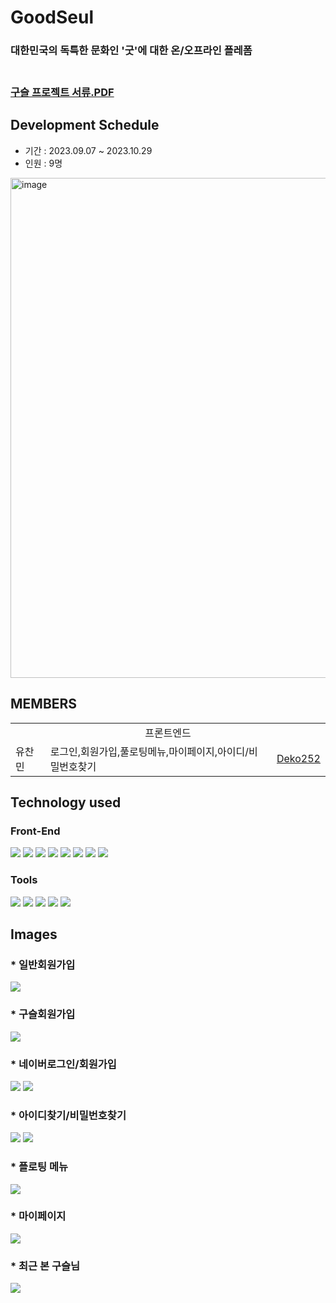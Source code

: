 
# GoodSeul
<h3>대한민국의 독특한 문화인 '굿'에 대한 온/오프라인 플레폼<h3/>

<br/>
<a href="https://github.com/Deko252/jumjin/files/13317065/_compressed.pdf">구슬 프로젝트 서류.PDF</a><br/>

## Development Schedule
* 기간 : 2023.09.07 ~ 2023.10.29
* 인원 : 9명

<img width="800" alt="image" src="https://github.com/Deko252/jumjin/assets/114369279/26bc1bc5-03d7-4a7f-b9bd-51397fd431d6">

## MEMBERS

<table width="800">
    <tr>
    <td colspan="3" style="text-align: center;">프론트엔드</td>
  </tr>
  <tr>
    <td>유찬민</td>
    <td>로그인,회원가입,풀로팅메뉴,마이페이지,아이디/비밀번호찾기</td>
    <td><a href="https://github.com/Deko252">Deko252</td>
  </tr>
</table>

## Technology used
### Front-End
<div>
  <img src="https://img.shields.io/badge/css-1572B6?style=for-the-badge&logo=css3&logoColor=white"> 
  <img src="https://img.shields.io/badge/javascript-F7DF1E?style=for-the-badge&logo=javascript&logoColor=black"> 
  <img src="https://img.shields.io/badge/react-61DAFB?style=for-the-badge&logo=react&logoColor=white">
  <img src="https://img.shields.io/badge/Axios-5A29E4?style=for-the-badge&logo=Axios&logoColor=white">
  <img src="https://img.shields.io/badge/reactrouter-CA4245?style=for-the-badge&logo=reactrouter&logoColor=white">
  <img src="https://img.shields.io/badge/recoil-5A29E4?style=for-the-badge&logo=recoil&logoColor=white">
  <img src="https://img.shields.io/badge/jwt-5A29E4?style=for-the-badge&logo=jwt&logoColor=white">
  <img src="https://img.shields.io/badge/typescript-61DAFB?style=for-the-badge&logo=typescript&logoColor=white">
</div>

### Tools
<div> 
  <img src="https://img.shields.io/badge/github-181717?style=for-the-badge&logo=github&logoColor=white">
  <img src="https://img.shields.io/badge/git-F05032?style=for-the-badge&logo=git&logoColor=white">
  <img src="https://img.shields.io/badge/Discord-5865F2?style=for-the-badge&logo=Discord&logoColor=white">
  <img src="https://img.shields.io/badge/figma-F24E1E?style=for-the-badge&logo=figma&c%2B%2B&logoColor=white">
  <img src="https://img.shields.io/badge/npm-F24E1E?style=for-the-badge&logo=npm&c%2B%2B&logoColor=white">
</div>

## Images
### * 일반회원가입
<img src="https://github.com/Deko252/jumjin/assets/114369279/bdcbe175-dfe3-4941-ba50-d119142d5ef4?raw=true">

### * 구슬회원가입
<img src="https://github.com/Deko252/jumjin/assets/114369279/fcd2d332-6d0d-4854-abaf-2f21286c1d16?raw=true">

### * 네이버로그인/회원가입
<img src="https://github.com/Deko252/jumjin/assets/114369279/ffb1c9a3-2273-419c-8163-9437843d3bb1?raw=true">
<img src="https://github.com/Deko252/jumjin/assets/114369279/fe6c124b-d765-4b46-8f1c-b4b3630d3e6d?raw=true">

### * 아이디찾기/비밀번호찾기
<img src="https://github.com/Deko252/jumjin/assets/114369279/c257978b-d9ed-4322-88f3-3fcf1f6e7646?raw=true">
<img src="https://github.com/Deko252/jumjin/assets/114369279/64426c97-6970-46ab-a021-45933d47726e?raw=true">

### * 플로팅 메뉴
<img src="https://github.com/Deko252/jumjin/assets/114369279/06110054-ed4d-40bc-9f8a-1e5c95d43890?raw=true">

### * 마이페이지
<img src="https://github.com/Deko252/jumjin/assets/114369279/68f800d6-f117-4637-b9dc-e8f2d1351683?raw=true">

### * 최근 본 구슬님
<img src="https://github.com/Deko252/jumjin/assets/114369279/6973aeff-9098-4f23-8a80-929438f29357?raw=true">


